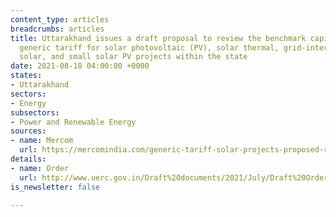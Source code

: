 ```yaml
---
content_type: articles
breadcrumbs: articles
title: Uttarakhand issues a draft proposal to review the benchmark capital cost and
  generic tariff for solar photovoltaic (PV), solar thermal, grid-interactive rooftop
  solar, and small solar PV projects within the state
date: 2021-08-18 04:00:00 +0000
states:
- Uttarakhand
sectors:
- Energy
subsectors:
- Power and Renewable Energy
sources:
- name: Mercom
  url: https://mercomindia.com/generic-tariff-solar-projects-proposed-reduced-uttarakhand/
details:
- name: Order
  url: http://www.uerc.gov.in/Draft%20documents/2021/July/Draft%20Order%20dt.%2030.07.21%20on%20benchmark%20capital%20cost/Draft%20Order%20dt.%2030.07.21%20on%20benchmark%20capital%20cost.pdf
is_newsletter: false

---
```

